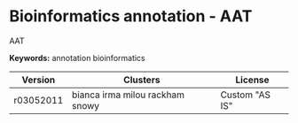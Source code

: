 # Bioinformatics annotation - AAT

AAT

**Keywords:** annotation bioinformatics



| Version | Clusters | License |
| ------- | -------- | ------- |
| r03052011 | bianca irma milou rackham snowy | Custom "AS IS" |
